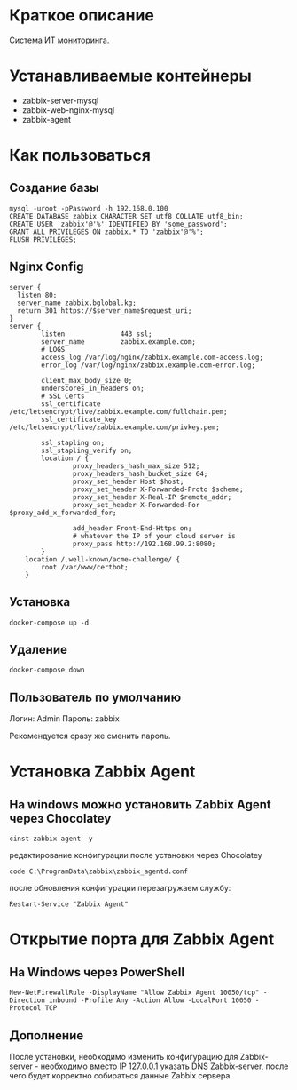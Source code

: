 # Краткое описание
Система ИТ мониторинга.

# Устанавливаемые контейнеры
* zabbix-server-mysql
* zabbix-web-nginx-mysql
* zabbix-agent

# Как пользоваться

## Создание базы
```
mysql -uroot -pPassword -h 192.168.0.100
CREATE DATABASE zabbix CHARACTER SET utf8 COLLATE utf8_bin;
CREATE USER 'zabbix'@'%' IDENTIFIED BY 'some_password';
GRANT ALL PRIVILEGES ON zabbix.* TO 'zabbix'@'%';
FLUSH PRIVILEGES;
```

## Nginx Config
```
server {
  listen 80;
  server_name zabbix.bglobal.kg;
  return 301 https://$server_name$request_uri;
}
server {
        listen              443 ssl;
        server_name         zabbix.example.com;
        # LOGS
        access_log /var/log/nginx/zabbix.example.com-access.log;
        error_log /var/log/nginx/zabbix.example.com-error.log;

        client_max_body_size 0;
        underscores_in_headers on;
        # SSL Certs
        ssl_certificate /etc/letsencrypt/live/zabbix.example.com/fullchain.pem;
        ssl_certificate_key /etc/letsencrypt/live/zabbix.example.com/privkey.pem;

        ssl_stapling on;
        ssl_stapling_verify on;
        location / {
                proxy_headers_hash_max_size 512;
                proxy_headers_hash_bucket_size 64;
                proxy_set_header Host $host;
                proxy_set_header X-Forwarded-Proto $scheme;
                proxy_set_header X-Real-IP $remote_addr;
                proxy_set_header X-Forwarded-For $proxy_add_x_forwarded_for;

                add_header Front-End-Https on;
                # whatever the IP of your cloud server is
                proxy_pass http://192.168.99.2:8080;
        }
    location /.well-known/acme-challenge/ {
        root /var/www/certbot;
    }
```



## Установка
```
docker-compose up -d
```

## Удаление
```
docker-compose down
```

## Пользователь по умолчанию

Логин: Admin
Пароль: zabbix

Рекомендуется сразу же сменить пароль.

# Установка Zabbix Agent

## На windows можно установить Zabbix Agent через Chocolatey
```
cinst zabbix-agent -y
```
редактирование конфигурации после установки через Chocolatey
```
code C:\ProgramData\zabbix\zabbix_agentd.conf
```
после обновления конфигурации перезагружаем службу:
```
Restart-Service "Zabbix Agent"
```

# Открытие порта для Zabbix Agent
## На Windows через PowerShell
```
New-NetFirewallRule -DisplayName "Allow Zabbix Agent 10050/tcp" -Direction inbound -Profile Any -Action Allow -LocalPort 10050 -Protocol TCP
```


## Дополнение
После установки, необходимо изменить конфигурацию для Zabbix-server - необходимо вместо IP 127.0.0.1 указать DNS Zabbix-server, после чего будет корректно собираться данные Zabbix сервера.
